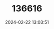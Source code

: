 ---
title: "136616"
category: "Habromys schmidlyi"
draft: false
date: 2024-02-22 13:03:51
languages:
  English: ["Schmidly's Deer Mouse"]
---